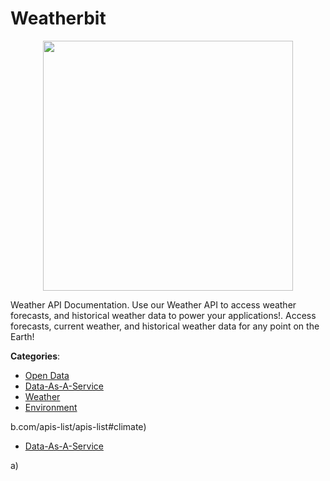# Weatherbit
<p align="center">
    <img width="400" src="https://raw.githubusercontent.com/apis-list/apis-list/apis/weatherbit/logo_256x256.png" />
</p>

Weather API Documentation.  Use our Weather API to access weather forecasts, and historical weather data to power your applications!. Access forecasts, current weather, and historical weather data for any point on the Earth!



**Categories**:
- [Open Data](https://github.com/apis-list/apis-list#open-data)
- [Data-As-A-Service](https://github.com/apis-list/apis-list#data-as-a-service)
- [Weather](https://github.com/apis-list/apis-list#weather)
- [Environment](https://github.com/apis-list/apis-list#environment)



b.com/apis-list/apis-list#climate)
- [Data-As-A-Service](https://github.com/apis-list/apis-list#data-as-a-service)



a)



